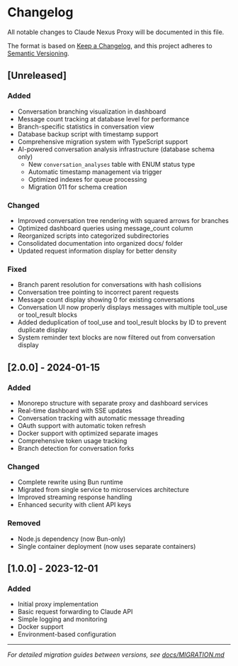 # Changelog

All notable changes to Claude Nexus Proxy will be documented in this file.

The format is based on [Keep a Changelog](https://keepachangelog.com/en/1.0.0/),
and this project adheres to [Semantic Versioning](https://semver.org/spec/v2.0.0.html).

## [Unreleased]

### Added

- Conversation branching visualization in dashboard
- Message count tracking at database level for performance
- Branch-specific statistics in conversation view
- Database backup script with timestamp support
- Comprehensive migration system with TypeScript support
- AI-powered conversation analysis infrastructure (database schema only)
  - New `conversation_analyses` table with ENUM status type
  - Automatic timestamp management via trigger
  - Optimized indexes for queue processing
  - Migration 011 for schema creation

### Changed

- Improved conversation tree rendering with squared arrows for branches
- Optimized dashboard queries using message_count column
- Reorganized scripts into categorized subdirectories
- Consolidated documentation into organized docs/ folder
- Updated request information display for better density

### Fixed

- Branch parent resolution for conversations with hash collisions
- Conversation tree pointing to incorrect parent requests
- Message count display showing 0 for existing conversations
- Conversation UI now properly displays messages with multiple tool_use or tool_result blocks
- Added deduplication of tool_use and tool_result blocks by ID to prevent duplicate display
- System reminder text blocks are now filtered out from conversation display

## [2.0.0] - 2024-01-15

### Added

- Monorepo structure with separate proxy and dashboard services
- Real-time dashboard with SSE updates
- Conversation tracking with automatic message threading
- OAuth support with automatic token refresh
- Docker support with optimized separate images
- Comprehensive token usage tracking
- Branch detection for conversation forks

### Changed

- Complete rewrite using Bun runtime
- Migrated from single service to microservices architecture
- Improved streaming response handling
- Enhanced security with client API keys

### Removed

- Node.js dependency (now Bun-only)
- Single container deployment (now uses separate containers)

## [1.0.0] - 2023-12-01

### Added

- Initial proxy implementation
- Basic request forwarding to Claude API
- Simple logging and monitoring
- Docker support
- Environment-based configuration

---

_For detailed migration guides between versions, see [docs/MIGRATION.md](docs/MIGRATION.md)_
